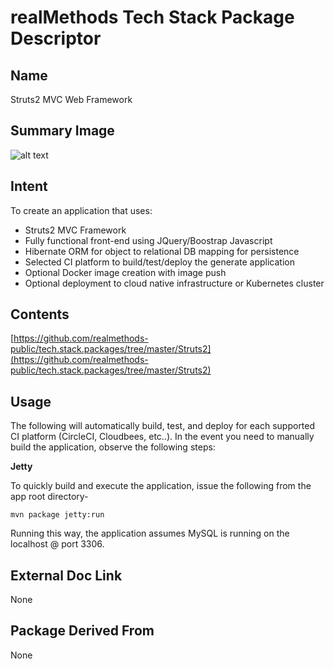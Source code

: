 # realMethods Tech Stack Package Descriptor

## Name
Struts2 MVC Web Framework

## Summary Image
![alt text](http://www.realmethods.com/infopages/img/struts.rdbms.png)

## Intent
To create an application that uses:

- Struts2 MVC Framework
- Fully functional front-end using JQuery/Boostrap Javascript
- Hibernate ORM for object to relational DB mapping for persistence
- Selected CI platform to build/test/deploy the generate application
- Optional Docker image creation with image push
- Optional deployment to cloud native infrastructure or Kubernetes cluster

## Contents
[https://github.com/realmethods-public/tech.stack.packages/tree/master/Struts2](https://github.com/realmethods-public/tech.stack.packages/tree/master/Struts2)


## Usage

The following will automatically build, test, and deploy for each supported CI platform (CircleCI, Cloudbees, etc..).  In the event you need to manually build the application, observe the following steps:

**Jetty**

To quickly build and execute the application, issue the following from the app root directory- 

`mvn package jetty:run`

Running this way, the application assumes MySQL is running on the localhost @ port 3306.

## External Doc Link
None

## Package Derived From
None